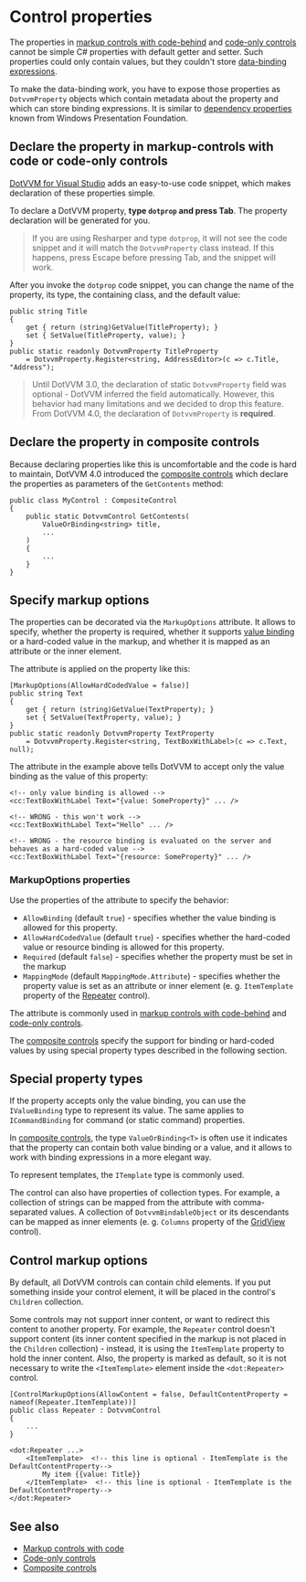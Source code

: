 # Control properties

The properties in [markup controls with code-behind](markup-controls-with-code) and [code-only controls](code-only-controls) cannot be simple C# properties with default getter and setter. Such properties could only contain values, but they couldn't store [data-binding expressions](~/pages/concepts/data-binding/overview). 

To make the data-binding work, you have to expose those properties as `DotvvmProperty` objects which contain metadata about the property and which can store binding expressions. It is similar to [dependency properties](https://docs.microsoft.com/en-us/dotnet/desktop/wpf/advanced/dependency-properties-overview?view=netframeworkdesktop-4.8) known from Windows Presentation Foundation.

## Declare the property in markup-controls with code or code-only controls

[DotVVM for Visual Studio](https://www.dotvvm.com/products/visual-studio-extensions) adds an easy-to-use code snippet, which makes declaration of these properties simple.

To declare a DotVVM property, **type `dotprop` and press Tab**. The property declaration will be generated for you.

> If you are using Resharper and type `dotprop`, it will not see the code snippet and it will match the `DotvvmProperty` class instead. If this happens, press Escape before pressing Tab, and the snippet will work.

After you invoke the `dotprop` code snippet, you can change the name of the property, its type, the containing class, and the default value:

```CSHARP
public string Title
{
    get { return (string)GetValue(TitleProperty); }
    set { SetValue(TitleProperty, value); }
}
public static readonly DotvvmProperty TitleProperty
    = DotvvmProperty.Register<string, AddressEditor>(c => c.Title, "Address");
```

> Until DotVVM 3.0, the declaration of static `DotvvmProperty` field was optional - DotVVM inferred the field automatically. However, this behavior had many limitations and we decided to drop this feature. From DotVVM 4.0, the declaration of `DotvvmProperty` is **required**.

## Declare the property in composite controls

Because declaring properties like this is uncomfortable and the code is hard to maintain, DotVVM 4.0 introduced the [composite controls](composite-controls) which declare the properties as parameters of the `GetContents` method:

```CSHARP
public class MyControl : CompositeControl 
{
    public static DotvvmControl GetContents(
        ValueOrBinding<string> title,
        ...
    )
    {
        ...
    }
}
```

## Specify markup options

The properties can be decorated via the `MarkupOptions` attribute. It allows to specify, whether the property is required, whether it supports [value binding](../data-binding/value-binding) or a hard-coded value in the markup, and whether it is mapped as an attribute or the inner element.

The attribute is applied on the property like this:

```CSHARP
[MarkupOptions(AllowHardCodedValue = false)]
public string Text
{
    get { return (string)GetValue(TextProperty); }
    set { SetValue(TextProperty, value); }
}
public static readonly DotvvmProperty TextProperty
    = DotvvmProperty.Register<string, TextBoxWithLabel>(c => c.Text, null);
```

The attribute in the example above tells DotVVM to accept only the value binding as the value of this property:

```DOTHTML
<!-- only value binding is allowed -->
<cc:TextBoxWithLabel Text="{value: SomeProperty}" ... />

<!-- WRONG - this won't work -->
<cc:TextBoxWithLabel Text="Hello" ... />

<!-- WRONG - the resource binding is evaluated on the server and behaves as a hard-coded value -->
<cc:TextBoxWithLabel Text="{resource: SomeProperty}" ... />
```

### MarkupOptions properties

Use the properties of the attribute to specify the behavior:

* `AllowBinding` (default `true`) - specifies whether the value binding is allowed for this property.
* `AllowHardCodedValue` (default `true`) - specifies whether the hard-coded value or resource binding is allowed for this property.
* `Required` (default `false`) - specifies whether the property must be set in the markup
* `MappingMode` (default `MappingMode.Attribute`) - specifies whether the property value is set as an attribute or inner element (e. g. `ItemTemplate` property of the [Repeater](~/controls/builtin/Repeater) control). 

The attribute is commonly used in [markup controls with code-behind](markup-controls-with-code) and [code-only controls](code-only-controls). 

The [composite controls](composite-controls) specify the support for binding or hard-coded values by using special property types described in the following section. 

## Special property types

If the property accepts only the value binding, you can use the `IValueBinding` type to represent its value. The same applies to `ICommandBinding` for command (or static command) properties.

In [composite controls](composite-controls), the type `ValueOrBinding<T>` is often use it indicates that the property can contain both value binding or a value, and it allows to work with binding expressions in a more elegant way.

To represent templates, the `ITemplate` type is commonly used. 

The control can also have properties of collection types. For example, a collection of strings can be mapped from the attribute with comma-separated values. A collection of `DotvvmBindableObject` or its descendants can be mapped as inner elements (e. g. `Columns` property of the [GridView](~/controls/builtin/GridView) control).

## Control markup options

By default, all DotVVM controls can contain child elements. If you put something inside your control element, it will be placed in the control's `Children` collection.

Some controls may not support inner content, or want to redirect this content to another property. For example, the `Repeater` control doesn't support content (its inner content specified in the markup is not placed in the `Children` collection) - instead, it is using the `ItemTemplate` property to hold the inner content. Also, the property is marked as default, so it is not necessary to write the `<ItemTemplate>` element inside the `<dot:Repeater>` control.

```CSHARP
[ControlMarkupOptions(AllowContent = false, DefaultContentProperty = nameof(Repeater.ItemTemplate))]
public class Repeater : DotvvmControl
{
    ...
}
```

```DOTHTML
<dot:Repeater ...>
    <ItemTemplate>  <!-- this line is optional - ItemTemplate is the DefaultContentProperty-->
        My item {{value: Title}}
    </ItemTemplate>  <!-- this line is optional - ItemTemplate is the DefaultContentProperty-->
</dot:Repeater>
```

## See also

* [Markup controls with code](markup-controls-with-code)
* [Code-only controls](code-only-controls)
* [Composite controls](composite-controls)